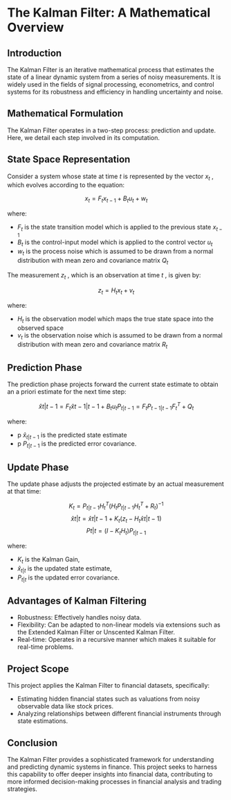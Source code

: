 # The Kalman Filter: A Mathematical Overview

## Introduction

The Kalman Filter is an iterative mathematical process that estimates the state of a linear dynamic system from a series of noisy measurements. It is widely used in the fields of signal processing, econometrics, and control systems for its robustness and efficiency in handling uncertainty and noise.

## Mathematical Formulation

The Kalman Filter operates in a two-step process: prediction and update. Here, we detail each step involved in its computation.

## State Space Representation

Consider a system whose state at time $t$  is represented by the vector  $x_t$ , which evolves according to the equation:

$$
 x_t = F_t x_{t-1} + B_t u_t + w_t 
$$
 
where:
- $F_t$  is the state transition model which is applied to the previous state  $x_{t-1}$ 
- $B_t$  is the control-input model which is applied to the control vector  $u_t$ 
- $w_t$  is the process noise which is assumed to be drawn from a normal distribution with mean zero and covariance matrix  $Q_t$

The measurement  $z_t$ , which is an observation at time  $t$ , is given by:

$$
 z_t = H_t x_t + v_t 
$$

where:
- $H_t$  is the observation model which maps the true state space into the observed space
- $v_t$  is the observation noise which is assumed to be drawn from a normal distribution with mean zero and covariance matrix  $R_t$ 

## Prediction Phase

The prediction phase projects forward the current state estimate to obtain an a priori estimate for the next time step:

$$
 \hat{x}{t|t-1} = F_t \hat{x}{t-1|t-1} + B_t u_t 
 P_{t|t-1} = F_t P_{t-1|t-1} F_t^T + Q_t 
$$

where:
- p $\hat{x}_{t|t-1}$  is the predicted state estimate
- p $P_{t|t-1}$  is the predicted error covariance.

## Update Phase

The update phase adjusts the projected estimate by an actual measurement at that time:

$$
 K_t = P_{t|t-1} H_t^T (H_t P_{t|t-1} H_t^T + R_t)^{-1} 
$$
$$
 \hat{x}{t|t} = \hat{x}{t|t-1} + K_t (z_t - H_t \hat{x}{t|t-1}) 
$$
$$
 P{t|t} = (I - K_t H_t) P_{t|t-1} 
$$

where:
- $K_t$  is the Kalman Gain,
- $\hat{x}_{t|t}$  is the updated state estimate,
- $P_{t|t}$  is the updated error covariance.

## Advantages of Kalman Filtering 
- Robustness: Effectively handles noisy data.
- Flexibility: Can be adapted to non-linear models via extensions such as the Extended Kalman Filter or Unscented Kalman Filter.
- Real-time: Operates in a recursive manner which makes it suitable for real-time problems.

## Project Scope

This project applies the Kalman Filter to financial datasets, specifically:
- Estimating hidden financial states such as valuations from noisy observable data like stock prices.
- Analyzing relationships between different financial instruments through state estimations.

## Conclusion

The Kalman Filter provides a sophisticated framework for understanding and predicting dynamic systems in finance. This project seeks to harness this capability to offer deeper insights into financial data, contributing to more informed decision-making processes in financial analysis and trading strategies.
